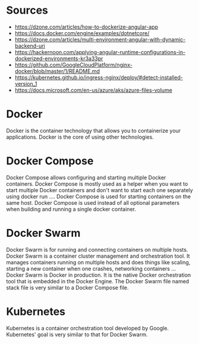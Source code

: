 # Sources

* https://dzone.com/articles/how-to-dockerize-angular-app
* https://docs.docker.com/engine/examples/dotnetcore/
* https://dzone.com/articles/multi-environment-angular-with-dynamic-backend-uri
* https://hackernoon.com/applying-angular-runtime-configurations-in-dockerized-environments-kr3a33pr
* https://github.com/GoogleCloudPlatform/nginx-docker/blob/master/1/README.md
* https://kubernetes.github.io/ingress-nginx/deploy/#detect-installed-version_1
* https://docs.microsoft.com/en-us/azure/aks/azure-files-volume

# Docker

Docker is the container technology that allows you to containerize your applications.
Docker is the core of using other technologies.

# Docker Compose

Docker Compose allows configuring and starting multiple Docker containers.
Docker Compose is mostly used as a helper when you want to start multiple Docker containers and don't want to start each one separately using docker run ....
Docker Compose is used for starting containers on the same host.
Docker Compose is used instead of all optional parameters when building and running a single docker container.

# Docker Swarm

Docker Swarm is for running and connecting containers on multiple hosts.
Docker Swarm is a container cluster management and orchestration tool.
It manages containers running on multiple hosts and does things like scaling, starting a new container when one crashes, networking containers ...
Docker Swarm is Docker in production. It is the native Docker orchestration tool that is embedded in the Docker Engine.
The Docker Swarm file named stack file is very similar to a Docker Compose file.

# Kubernetes

Kubernetes is a container orchestration tool developed by Google.
Kubernetes' goal is very similar to that for Docker Swarm.

